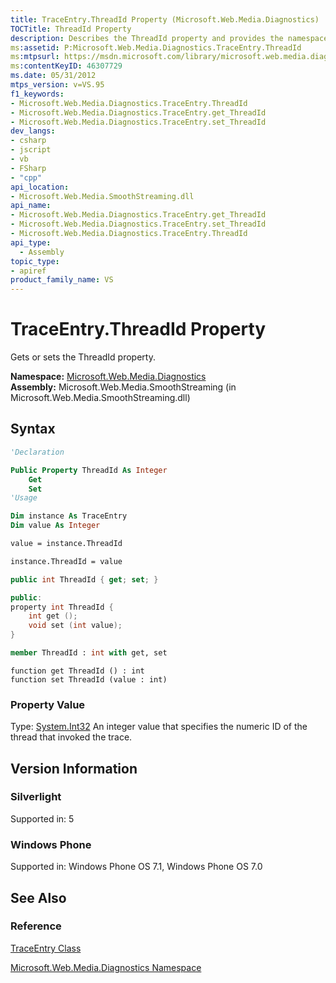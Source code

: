 ```yaml
---
title: TraceEntry.ThreadId Property (Microsoft.Web.Media.Diagnostics)
TOCTitle: ThreadId Property
description: Describes the ThreadId property and provides the namespace, assembly, syntax, property value, and version information.
ms:assetid: P:Microsoft.Web.Media.Diagnostics.TraceEntry.ThreadId
ms:mtpsurl: https://msdn.microsoft.com/library/microsoft.web.media.diagnostics.traceentry.threadid(v=VS.95)
ms:contentKeyID: 46307729
ms.date: 05/31/2012
mtps_version: v=VS.95
f1_keywords:
- Microsoft.Web.Media.Diagnostics.TraceEntry.ThreadId
- Microsoft.Web.Media.Diagnostics.TraceEntry.get_ThreadId
- Microsoft.Web.Media.Diagnostics.TraceEntry.set_ThreadId
dev_langs:
- csharp
- jscript
- vb
- FSharp
- "cpp"
api_location:
- Microsoft.Web.Media.SmoothStreaming.dll
api_name:
- Microsoft.Web.Media.Diagnostics.TraceEntry.get_ThreadId
- Microsoft.Web.Media.Diagnostics.TraceEntry.set_ThreadId
- Microsoft.Web.Media.Diagnostics.TraceEntry.ThreadId
api_type:
  - Assembly
topic_type:
- apiref
product_family_name: VS
---
```


# TraceEntry.ThreadId Property

Gets or sets the ThreadId property.

**Namespace:**  [Microsoft.Web.Media.Diagnostics](microsoft-web-media-diagnostics-namespace_1.md)  
**Assembly:**  Microsoft.Web.Media.SmoothStreaming (in Microsoft.Web.Media.SmoothStreaming.dll)

## Syntax

```vb
'Declaration

Public Property ThreadId As Integer
    Get
    Set
'Usage

Dim instance As TraceEntry
Dim value As Integer

value = instance.ThreadId

instance.ThreadId = value
```

```csharp
public int ThreadId { get; set; }
```

```cpp
public:
property int ThreadId {
    int get ();
    void set (int value);
}
```

``` fsharp
member ThreadId : int with get, set
```

```jscript
function get ThreadId () : int
function set ThreadId (value : int)
```

### Property Value

Type: [System.Int32](https://msdn.microsoft.com/library/td2s409d\(v=vs.95\))  
An integer value that specifies the numeric ID of the thread that invoked the trace.

## Version Information

### Silverlight

Supported in: 5  

### Windows Phone

Supported in: Windows Phone OS 7.1, Windows Phone OS 7.0  

## See Also

### Reference

[TraceEntry Class](traceentry-class-microsoft-web-media-diagnostics_1.md)

[Microsoft.Web.Media.Diagnostics Namespace](microsoft-web-media-diagnostics-namespace_1.md)
